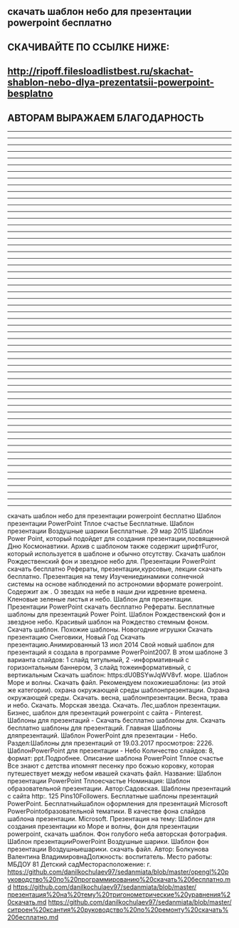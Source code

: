 скачать шаблон небо для презентации powerpoint бесплатно
--------------------------------------------------
СКАЧИВАЙТЕ ПО ССЫЛКЕ НИЖЕ:
--------------------------------------------------
http://ripoff.filesloadlistbest.ru/skachat-shablon-nebo-dlya-prezentatsii-powerpoint-besplatno
--------------------------------------------------
АВТОРАМ ВЫРАЖАЕМ БЛАГОДАРНОСТЬ
--------------------------------------------------
--------------------------------------------------
--------------------------------------------------
--------------------------------------------------
--------------------------------------------------
--------------------------------------------------
--------------------------------------------------
--------------------------------------------------
--------------------------------------------------
--------------------------------------------------
--------------------------------------------------
--------------------------------------------------
--------------------------------------------------
--------------------------------------------------
--------------------------------------------------
--------------------------------------------------
--------------------------------------------------
--------------------------------------------------
--------------------------------------------------
--------------------------------------------------
--------------------------------------------------
--------------------------------------------------
--------------------------------------------------
--------------------------------------------------
--------------------------------------------------
--------------------------------------------------
--------------------------------------------------
--------------------------------------------------
--------------------------------------------------
--------------------------------------------------
--------------------------------------------------
--------------------------------------------------
--------------------------------------------------
--------------------------------------------------
--------------------------------------------------
--------------------------------------------------
--------------------------------------------------
--------------------------------------------------
--------------------------------------------------
--------------------------------------------------
--------------------------------------------------
--------------------------------------------------
--------------------------------------------------
--------------------------------------------------
--------------------------------------------------
--------------------------------------------------
--------------------------------------------------
--------------------------------------------------
--------------------------------------------------
--------------------------------------------------
--------------------------------------------------
--------------------------------------------------
--------------------------------------------------
--------------------------------------------------
--------------------------------------------------
--------------------------------------------------
--------------------------------------------------
--------------------------------------------------
скачать шаблон небо для презентации powerpoint бесплатно Шаблон презентации PowerPoint Тплое счастье Бесплатные. Шаблон презентации Воздушные шарики Бесплатные. 29 мар 2015  Шаблон Power Point, который подойдет для создания презентации,посвященной Дню Космонавтики. Архив с шаблоном также содержит шрифтFuror, который используется в шаблоне и обычно отсутству. Cкачать шаблон Рождественский фон и звездное небо для. Презентации PowerPoint скачать бесплатно  Рефераты, презентации,курсовые, лекции скачать бесплатно.  Презентация на тему Изучениединамики солнечной системы на основе наблюдений по астрономии вформате powerpoint. Содержит аж . О звездах на небе в наши дни идревние времена. Кленовые зеленые листья и небо. Шаблон для презентации. Презентации PowerPoint скачать бесплатно  Рефераты. Бесплатные шаблоны для презентаций Power Point. Шаблон Рождественский фон и звездное небо. Красивый шаблон на Рождество стемным фоном. Скачать шаблон. Похожие шаблоны. Новогодние игрушки Скачать презентацию  Снеговики, Новый Год  Скачать презентацию.Анимированный
13 июл 2014  Свой новый шаблон для презентаций я создала в программе PowerPoint2007. В этом шаблоне 3 варианта слайдов: 1 слайд  титульный, 2 -информативный с горизонтальным баннером, 3 слайд тожеинформативный, с вертикальным  Скачать шаблон: https:dU0BSYwJqWV8vf. море. Шаблон Море и волны. Скачать файл. Рекомендуем похожиешаблоны: (из этой же категории). охрана окружающей среды шаблонпрезентации. Охрана окружающей среды. Скачать. весна, шаблонпрезентации. Весна, трава и небо. Скачать. Морская звезда. Скачать. Лес,шаблон презентации. Бизнес, шаблон для презентаций powerpoint с сайта  - Pinterest. Шаблоны для презентаций - Скачать бесплатно шаблоны для. Скачать бесплатно шаблоны для презентаций. Главная  Шаблоны дляпрезентаций. Шаблон PowerPoint для презентации - Небо. Раздел:Шаблоны для презентаций от 19.03.2017  просмотров: 2226. ШаблонPowerPoint для презентации - Небо Количество слайдов: 8, формат: ppt.Подробнее. Описание шаблона PowerPoint Тплое счастье Все знают с детства ипомнят песенку про божью коровку, которая путешествует между небом ивашей  скачать файл. Название: Шаблон презентации PowerPoint Тплоесчастье Номинация: Шаблон образовательной презентации. Автор:Садовская. Шаблоны презентаций с сайта http:. 125 Pins10Followers. Бесплатные шаблоны презентаций PowerPoint. Бесплатныйшаблон оформления для презентаций Microsoft PowerPointобразовательной тематики. В качестве фона слайдов шаблона презентации. Microsoft. Презентация на тему: Шаблон для создания презентации ко
Море и волны, фон для презентации powerpoint, скачать шаблон. Фон голубого неба  авторская фотография. Шаблон презентацииPowerPoint Воздушные шарики. Шаблон фон презентации Воздушныешарики. скачать файл. Автор: Болкунова Валентина ВладимировнаДолжность: воспитатель. Место работы: МБДОУ  81 Детский садМесторасположение: г.
https://github.com/danilkochulaev97/sedanmiata/blob/master/opengl%20руководство%20по%20программированию%20скачать%20бесплатно.md
https://github.com/danilkochulaev97/sedanmiata/blob/master/презентация%20на%20тему%20тригонометрические%20уравнения%20скачать.md
https://github.com/danilkochulaev97/sedanmiata/blob/master/ситроен%20ксантия%20руководство%20по%20ремонту%20скачать%20бесплатно.md